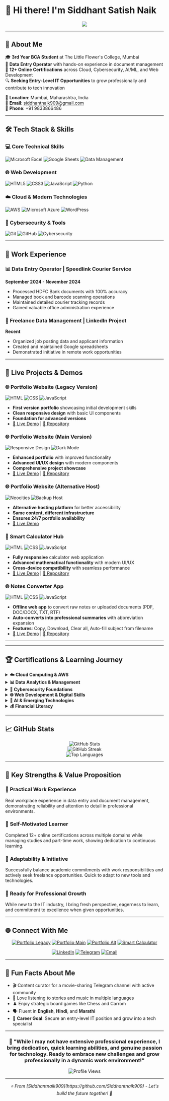 # 👋 Hi there! I'm Siddhant Satish Naik

<div align="center">
  <img src="https://readme-typing-svg.herokuapp.com/?lines=BCA+Student+%7C+Entry-Level+IT+Enthusiast;Cloud+Computing+%26+Cybersecurity+Explorer;Data+Management+%26+Web+Development;Quick+Learner+%26+Tech+Passionate&center=true&width=600&height=50">
</div>

---

## 🚀 About Me

🎓 **3rd Year BCA Student** at The Little Flower's College, Mumbai  
💼 **Data Entry Operator** with hands-on experience in document management  
🌟 **12+ Online Certifications** across Cloud, Cybersecurity, AI/ML, and Web Development  
🔍 **Seeking Entry-Level IT Opportunities** to grow professionally and contribute to tech innovation  

📍 **Location**: Mumbai, Maharashtra, India  
📧 **Email**: siddhantnaik909@gmail.com  
📱 **Phone**: +91 9833866486  

---

## 🛠️ Tech Stack & Skills

### 💻 Core Technical Skills
![Microsoft Excel](https://img.shields.io/badge/Microsoft_Excel-217346?style=for-the-badge&logo=microsoft-excel&logoColor=white)
![Google Sheets](https://img.shields.io/badge/Google%20Sheets-34A853?style=for-the-badge&logo=google-sheets&logoColor=white)
![Data Management](https://img.shields.io/badge/Data_Management-FF6B6B?style=for-the-badge&logo=database&logoColor=white)

### 🌐 Web Development
![HTML5](https://img.shields.io/badge/HTML5-E34F26?style=for-the-badge&logo=html5&logoColor=white)
![CSS3](https://img.shields.io/badge/CSS3-1572B6?style=for-the-badge&logo=css3&logoColor=white)
![JavaScript](https://img.shields.io/badge/JavaScript-F7DF1E?style=for-the-badge&logo=javascript&logoColor=black)
![Python](https://img.shields.io/badge/Python-3776AB?style=for-the-badge&logo=python&logoColor=white)

### ☁️ Cloud & Modern Technologies
![AWS](https://img.shields.io/badge/Amazon_AWS-232F3E?style=for-the-badge&logo=amazon-aws&logoColor=white)
![Microsoft Azure](https://img.shields.io/badge/Microsoft_Azure-0078D4?style=for-the-badge&logo=microsoft-azure&logoColor=white)
![WordPress](https://img.shields.io/badge/WordPress-21759B?style=for-the-badge&logo=wordpress&logoColor=white)

### 🔐 Cybersecurity & Tools
![Git](https://img.shields.io/badge/Git-F05032?style=for-the-badge&logo=git&logoColor=white)
![GitHub](https://img.shields.io/badge/GitHub-100000?style=for-the-badge&logo=github&logoColor=white)
![Cybersecurity](https://img.shields.io/badge/Cybersecurity-4B0082?style=for-the-badge&logo=security&logoColor=white)

---

## 🏢 Work Experience

### 📊 Data Entry Operator | Speedlink Courier Service
**September 2024 - November 2024**
- Processed HDFC Bank documents with 100% accuracy
- Managed book and barcode scanning operations
- Maintained detailed courier tracking records
- Gained valuable office administration experience

### 💼 Freelance Data Management | LinkedIn Project
**Recent**
- Organized job posting data and applicant information
- Created and maintained Google spreadsheets
- Demonstrated initiative in remote work opportunities

---

## 🌟 Live Projects & Demos

### 🌐 Portfolio Website (Legacy Version)
![HTML](https://img.shields.io/badge/HTML-E34F26?style=flat-square&logo=html5&logoColor=white)
![CSS](https://img.shields.io/badge/CSS-1572B6?style=flat-square&logo=css3&logoColor=white)
![JavaScript](https://img.shields.io/badge/JavaScript-F7DF1E?style=flat-square&logo=javascript&logoColor=black)

- **First version portfolio** showcasing initial development skills
- **Clean responsive design** with basic UI components
- **Foundation for advanced versions**
- [🔗 Live Demo](https://siddhantnaik909.github.io/Portfolio-version-0.01/) | [📂 Repository](https://github.com/Siddhantnaik909/Portfolio-version-0.01)

### 🌐 Portfolio Website (Main Version)
![Responsive Design](https://img.shields.io/badge/Responsive-4CAF50?style=flat-square&logo=responsive&logoColor=white)
![Dark Mode](https://img.shields.io/badge/Dark_Mode-2F2F2F?style=flat-square&logo=dark-reader&logoColor=white)

- **Enhanced portfolio** with improved functionality
- **Advanced UI/UX design** with modern components
- **Comprehensive project showcase**
- [🔗 Live Demo](https://siddhantnaik909.github.io/Portfolio/) | [📂 Repository](https://github.com/Siddhantnaik909/Portfolio)

### 🌐 Portfolio Website (Alternative Host)
![Neocities](https://img.shields.io/badge/Neocities-FF69B4?style=flat-square&logo=neocities&logoColor=white)
![Backup Host](https://img.shields.io/badge/Backup_Host-00D4AA?style=flat-square&logo=server&logoColor=white)

- **Alternative hosting platform** for better accessibility
- **Same content, different infrastructure**
- **Ensures 24/7 portfolio availability**
- [🔗 Live Demo](https://siddhant-naik-portfolio.neocities.org)

### 🧮 Smart Calculator Hub
![HTML](https://img.shields.io/badge/HTML-E34F26?style=flat-square&logo=html5&logoColor=white)
![CSS](https://img.shields.io/badge/CSS-1572B6?style=flat-square&logo=css3&logoColor=white)
![JavaScript](https://img.shields.io/badge/JavaScript-F7DF1E?style=flat-square&logo=javascript&logoColor=black)

- **Fully responsive** calculator web application
- **Advanced mathematical functionality** with modern UI/UX
- **Cross-device compatibility** with seamless performance
- [🔗 Live Demo](https://siddhantnaik909.github.io/Smart-Calculator-Hub/) | [📂 Repository](https://github.com/Siddhantnaik909/Smart-Calculator-Hub)

### 🌐 Notes Converter App
![HTML](https://img.shields.io/badge/HTML-E34F26?style=flat-square&logo=html5&logoColor=white)
![CSS](https://img.shields.io/badge/CSS-1572B6?style=flat-square&logo=css3&logoColor=white)
![JavaScript](https://img.shields.io/badge/JavaScript-F7DF1E?style=flat-square&logo=javascript&logoColor=black)

- **Offline web app** to convert raw notes or uploaded documents (PDF, DOC/DOCX, TXT, RTF)  
- **Auto-converts into professional summaries** with abbreviation expansion  
- **Features**: Copy, Download, Clear all, Auto-fill subject from filename  
- [🔗 Live Demo](https://siddhantnaik909.github.io/notes-converter-app/) | [📂 Repository](https://github.com/Siddhantnaik909/notes-converter-app)

---
---

## 🏆 Certifications & Learning Journey

<details>
<summary><strong>☁️ Cloud Computing & AWS</strong></summary>

- **AWS Solutions Architecture Job Simulation** (Forage) ✅
- **Microsoft Azure Computer Vision Application** (Coursera) - [Verified](https://coursera.org/verify/J2NB7NW6H1OE) ✅
- Cloud services and architecture fundamentals

</details>

<details>
<summary><strong>📊 Data Analytics & Management</strong></summary>

- **Deloitte Data Analytics Job Simulation** (Forage) ✅
- **Microsoft Excel Advanced Skills** (Coursera) - [Verified](https://coursera.org/verify/T2DVUCRUN5NI) ✅
- Real-world data management applications

</details>

<details>
<summary><strong>🔐 Cybersecurity Foundations</strong></summary>

- **Tata Cybersecurity Analyst Job Simulation** (Forage) ✅
- **Identity and Access Management (IAM)** basics
- Security best practices and implementation

</details>

<details>
<summary><strong>🌐 Web Development & Digital Skills</strong></summary>

- **WordPress Website Development** (Coursera) - [Verified](https://coursera.org/verify/Q6AWKLZQKF6D) ✅
- **SEO with Squarespace** (Coursera) - [Verified](https://coursera.org/verify/B9MEB6QBAO54) ✅
- **iOS Development for Beginners** (GeeksforGeeks) - [Verified](https://media.geeksforgeeks.org/courses/certificates/276f875cafc4e496f40d2fa96e6ac47f.pdf) ✅

</details>

<details>
<summary><strong>🤖 AI & Emerging Technologies</strong></summary>

- **Lead Generation Chatbot Development** (Coursera) - [Verified](https://coursera.org/verify/K7DAU8LATFZO) ✅
- **Generative AI Mastermind** (Outskill) ✅
- Staying updated with cutting-edge technology trends

</details>

<details>
<summary><strong>💰 Financial Literacy</strong></summary>

- **SEBI Investor Awareness Test** (NISM) - August 28, 2025 ✅
- Understanding financial markets and investment principles

</details>

---

## 📈 GitHub Stats

<div align="center">
  <img src="https://github-readme-stats.vercel.app/api?username=Siddhantnaik909&theme=radical&hide_border=false&include_all_commits=true&count_private=false" alt="GitHub Stats" />
  <br/>
  <img src="https://github-readme-streak-stats.herokuapp.com/?user=Siddhantnaik909&theme=radical&hide_border=false" alt="GitHub Streak" />
  <br/>
  <img src="https://github-readme-stats.vercel.app/api/top-langs/?username=Siddhantnaik909&theme=radical&hide_border=false&include_all_commits=true&count_private=false&layout=compact" alt="Top Languages" />
</div>

---

## 🎯 Key Strengths & Value Proposition

### 💪 **Practical Work Experience**
Real workplace experience in data entry and document management, demonstrating reliability and attention to detail in professional environments.

### 🧠 **Self-Motivated Learner**
Completed 12+ online certifications across multiple domains while managing studies and part-time work, showing dedication to continuous learning.

### 🔄 **Adaptability & Initiative**
Successfully balance academic commitments with work responsibilities and actively seek freelance opportunities. Quick to adapt to new tools and technologies.

### 🚀 **Ready for Professional Growth**
While new to the IT industry, I bring fresh perspective, eagerness to learn, and commitment to excellence when given opportunities.

---

## 🌐 Connect With Me

<div align="center">
  
[![Portfolio Legacy](https://img.shields.io/badge/Portfolio_v0.01-9C27B0?style=for-the-badge&logo=firefox&logoColor=white)](https://siddhantnaik909.github.io/Portfolio-version-0.01/)
[![Portfolio Main](https://img.shields.io/badge/Portfolio_Main-FF5722?style=for-the-badge&logo=firefox&logoColor=white)](https://siddhantnaik909.github.io/Portfolio/)
[![Portfolio Alt](https://img.shields.io/badge/Portfolio_Alternative-FF1744?style=for-the-badge&logo=neocities&logoColor=white)](https://siddhant-naik-portfolio.neocities.org)
[![Smart Calculator](https://img.shields.io/badge/Smart_Calculator-4CAF50?style=for-the-badge&logo=calculator&logoColor=white)](https://siddhantnaik909.github.io/Smart-Calculator-Hub/)

[![LinkedIn](https://img.shields.io/badge/LinkedIn-0077B5?style=for-the-badge&logo=linkedin&logoColor=white)](https://www.linkedin.com/in/siddhant-naik-34917033)
[![Telegram](https://img.shields.io/badge/Telegram-2CA5E0?style=for-the-badge&logo=telegram&logoColor=white)](https://t.me/Hindimarathimovies909)
[![Email](https://img.shields.io/badge/Email-D14836?style=for-the-badge&logo=gmail&logoColor=white)](mailto:siddhantnaik909@gmail.com)

</div>

---

## 🌟 Fun Facts About Me

- 🎬 Content curator for a movie-sharing Telegram channel with active community
- 🎵 Love listening to stories and music in multiple languages
- ♟️ Enjoy strategic board games like Chess and Carrom
- 🗣️ Fluent in **English**, **Hindi**, and **Marathi**
- 🎯 **Career Goal**: Secure an entry-level IT position and grow into a tech specialist

---

<div align="center">
  
### 🎯 "While I may not have extensive professional experience, I bring dedication, quick learning abilities, and genuine passion for technology. Ready to embrace new challenges and grow professionally in a dynamic work environment!"

![Profile Views](https://komarev.com/ghpvc/?username=Siddhantnaik909&color=brightgreen&style=flat-square)

</div>

---

<div align="center">
  <i>⭐️ From [Siddhantnaik909](https://github.com/Siddhantnaik909) - Let's build the future together! 🚀</i>
</div>
